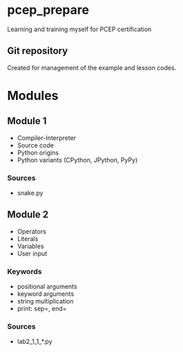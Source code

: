 # pcep_prepare
Learning and training myself for PCEP certification

## Git repository

Created for management of the example and lesson codes.

# Modules

## Module 1
- Compiler-Interpreter
- Source code
- Python origins
- Python variants (CPython, JPython, PyPy)

### Sources
- snake.py

## Module 2
- Operators
- Literals
- Variables
- User input

### Keywords
- positional arguments
- keyword arguments
- string multiplication
- print: sep=, end=

### Sources
- lab2_1_1_*.py
